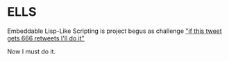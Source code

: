 # ELLS
Embeddable Lisp-Like Scripting is project begus as challenge ["if this tweet gets 666 retweets I'll do it"](https://twitter.com/nihirash/status/1034892323786772480)

Now I must do it.
